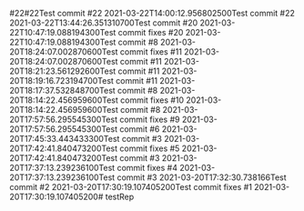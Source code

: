 #22#22Test commit #22 2021-03-22T14:00:12.956802500Test commit #22 2021-03-22T13:44:26.351310700Test commit #20 2021-03-22T10:47:19.088194300Test commit fixes #20 2021-03-22T10:47:19.088194300Test commit #8 2021-03-20T18:24:07.002870600Test commit fixes #11 2021-03-20T18:24:07.002870600Test commit #11 2021-03-20T18:21:23.561292600Test commit #11 2021-03-20T18:19:16.723194700Test commit #11 2021-03-20T18:17:37.532848700Test commit #8 2021-03-20T18:14:22.456959600Test commit fixes #10 2021-03-20T18:14:22.456959600Test commit #8 2021-03-20T17:57:56.295545300Test commit fixes #9 2021-03-20T17:57:56.295545300Test commit #6 2021-03-20T17:45:33.443433300Test commit #3 2021-03-20T17:42:41.840473200Test commit fixes #5 2021-03-20T17:42:41.840473200Test commit #3 2021-03-20T17:37:13.239236100Test commit fixes #4 2021-03-20T17:37:13.239236100Test commit #3 2021-03-20T17:32:30.738166Test commit #2 2021-03-20T17:30:19.107405200Test commit fixes #1 2021-03-20T17:30:19.107405200# testRep
